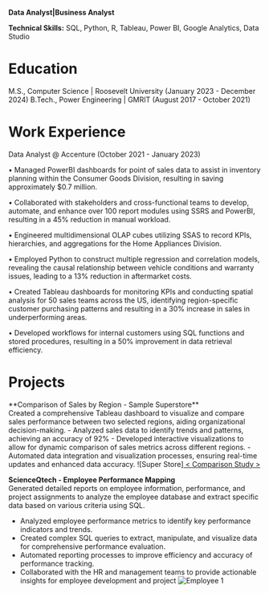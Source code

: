 **Data Analyst|Business Analyst**

**Technical Skills:** SQL, Python, R, Tableau, Power BI, Google Analytics, Data Studio

<h1>Education</h1>

M.S., Computer Science | Roosevelt University (January 2023 - December 2024)
B.Tech., Power Engineering | GMRIT (August 2017 - October 2021)

<h1>Work Experience </h1>
Data Analyst @ Accenture (October 2021 - January 2023)

• Managed PowerBI dashboards for point of sales data to assist in inventory planning within the Consumer Goods Division, resulting in saving approximately $0.7 million.<br />

• Collaborated with stakeholders and cross-functional teams to develop, automate, and enhance over 100 report modules using SSRS and PowerBI, resulting in a 45% reduction in manual workload.<br />

• Engineered multidimensional OLAP cubes utilizing SSAS to record KPIs, hierarchies, and aggregations for the Home Appliances Division.<br />

• Employed Python to construct multiple regression and correlation models, revealing the causal relationship between vehicle conditions and warranty issues, leading to a 13% reduction in aftermarket costs.<br />

• Created Tableau dashboards for monitoring KPIs and conducting spatial analysis for 50 sales teams across the US, identifying region-specific customer purchasing patterns and resulting in a 30% increase in sales in underperforming areas.<br />

• Developed workflows for internal customers using SQL functions and stored procedures, resulting in a 50% improvement in data retrieval efficiency.<br />


<h1>Projects</h1>
**Comparison of Sales by Region - Sample Superstore** <br />
Created a comprehensive Tableau dashboard to visualize and compare sales performance between two selected regions, aiding
organizational decision-making.
- Analyzed sales data to identify trends and patterns, achieving an accuracy of 92%
- Developed interactive visualizations to allow for dynamic comparison of sales metrics across different regions.
- Automated data integration and visualization processes, ensuring real-time updates and enhanced data accuracy.
![Super Store]<a href="https://github.com/user-attachments/assets/7deb1c70-0335-4d9f-b07a-ce603a297e49"> < Comparison Study ></a>

**ScienceQtech - Employee Performance Mapping** <br />
Generated detailed reports on employee information, performance, and project assignments to analyze the employee database
and extract specific data based on various criteria using SQL.
- Analyzed employee performance metrics to identify key performance indicators and trends.
- Created complex SQL queries to extract, manipulate, and visualize data for comprehensive performance evaluation.
- Automated reporting processes to improve efficiency and accuracy of performance tracking.
- Collaborated with the HR and management teams to provide actionable insights for employee development and project
  ![Employee 1](https://github.com/user-attachments/assets/659e1da9-4323-4844-a5e7-1b08bcf29838)
